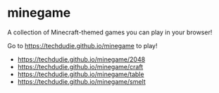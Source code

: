 # minegame
A collection of Minecraft-themed games you can play in your browser!

Go to https://techdudie.github.io/minegame to play!

* https://techdudie.github.io/minegame/2048
* https://techdudie.github.io/minegame/craft
* https://techdudie.github.io/minegame/table
* https://techdudie.github.io/minegame/smelt
